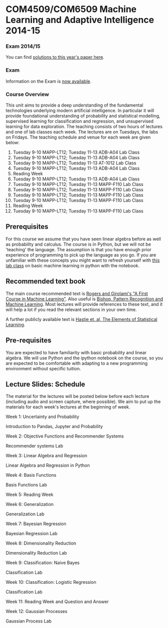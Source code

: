 COM4509/COM6509 Machine Learning and Adaptive Intelligence 2014-15
==================================================================

### Exam 2014/15

You can find [solutions to this year's paper here](./com6509s_v3.pdf).

### Exam

Information on the Exam is [now available](./coursePastPapers.html).

### Course Overview

This unit aims to provide a deep understanding of the fundamental technologies underlying modern artificial intelligence. In particular it will provide foundational understanding of probability and statistical modelling, supervised learning for classification and regression, and unsupervised learning for data exploration. The teaching consists of two hours of lectures and one of lab classes each week. The lectures are on Tuesdays, the labs on Fridays. The teaching schedule and venue for each week are given below:

1.  Tuesday 9-10 MAPP-LT12; Tuesday 11-13 ADB-A04 Lab Class
2.  Tuesday 9-10 MAPP-LT12; Tuesday 11-13 ADB-A04 Lab Class
3.  Tuesday 9-10 MAPP-LT12; Tuesday 11-13 AT-1012 Lab Class
4.  Tuesday 9-10 MAPP-LT12; Tuesday 11-13 ADB-A04 Lab Class
5.  Reading Week
6.  Tuesday 9-10 MAPP-LT12; Tuesday 11-13 ADB-A04 Lab Class
7.  Tuesday 9-10 MAPP-LT12; Tuesday 11-13 MAPP-F110 Lab Class
8.  Tuesday 9-10 MAPP-LT12; Tuesday 11-13 MAPP-F110 Lab Class
9.  Tuesday 9-10 MAPP-LT12; Tuesday 11-13 MAPP-F110 Lab Class
10. Tuesday 9-10 MAPP-LT12; Tuesday 11-13 MAPP-F110 Lab Class
11. Reading Week
12. Tuesday 9-10 MAPP-LT12; Tuesday 11-13 MAPP-F110 Lab Class

Prerequisites
-------------

For this course we assume that you have seen linear algebra before as well as probability and calculus. The course is in Python, but we will not be 'teaching' the language. The assumption is that you have enough prior experience of programming to pick up the language as you go. If you are unfamiliar with these concepts you might want to refresh yourself with [this lab class](http://nbviewer.ipython.org/github/SheffieldML/notebook/blob/master/lab_classes/machines_and_intelligence/MI_Lab_class.ipynb) on basic machine learning in python with the notebook.

Recommended text book
---------------------

The main course recommended text is [Rogers and Girolami's "A First Course in Machine Learning"](http://www.dcs.gla.ac.uk/~srogers/firstcourseml/). Also useful is [Bishop, Pattern Recognition and Machine Learning](http://research.microsoft.com/en-us/um/people/cmbishop/prml/). Most lectures will provide references to these text, and it will help a lot if you read the relevant sections in your own time.

A further publicly available text is [Hastie et. al, The Elements of Statistical Learning](http://www-stat.stanford.edu/~tibs/ElemStatLearn/).

Pre-requisites
--------------

You are expected to have familiarity with basic probability and linear algebra. We will use Python and the ipython notebook on the course, so you are expected to be comfortable with adapting to a new programming environment without specific tuition.

Lecture Slides: Schedule
------------------------

The material for the lectures will be posted below before each lecture (including audio and screen capture, where possible). We aim to put up the materials for each week's lectures at the beginning of week.

Week 1: Uncertainty and Probability

Introduction to Pandas, Jupyter and Probability

Week 2: Objective Functions and Recommender Systems

Recommender systems Lab

Week 3: Linear Algebra and Regression

Linear Algebra and Regression in Python

Week 4: Basis Functions

Basis Functions Lab

Week 5: Reading Week

Week 6: Generalization

Generalization Lab

Week 7: Bayesian Regression

Bayesian Regression Lab

Week 8: Dimensionality Reduction

Dimensionality Reduction Lab

Week 9: Classification: Naive Bayes

Classification Lab

Week 10: Classification: Logistic Regression

Classification Lab

Week 11: Reading Week and Question and Answer

Week 12: Gaussian Processes

Gaussian Process Lab

